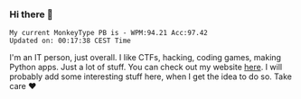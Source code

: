 ### Hi there 👋
<!-- PB START -->
```
My current MonkeyType PB is - WPM:94.21 Acc:97.42
Updated on: 00:17:38 CEST Time
```
<!-- PB END -->
I'm an IT person, just overall. I like CTFs, hacking, coding games, making Python apps. Just a lot of stuff.
You can check out my website [here](https://skill3472.github.io/).
I will probably add some interesting stuff here, when I get the idea to do so. Take care ❤️
